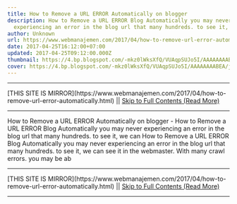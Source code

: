 ```yaml
---
title: How to Remove a URL ERROR Automatically on blogger
description: How to Remove a URL ERROR Blog Automatically you may never
  experiencing an error in the blog url that many hundreds. to see it, we can
author: Unknown
url: https://www.webmanajemen.com/2017/04/how-to-remove-url-error-automatically.html
date: 2017-04-25T16:12:00+07:00
updated: 2017-04-25T09:12:00.000Z
thumbnail: https://4.bp.blogspot.com/-mkz0lWksXfQ/VUAqpSUJo5I/AAAAAAAABEA/jtNaXv7Oiw4/s1600/Cara%2BMenghapus%2BURL%2BERROR%2Bsecara%2Botomatis.png
cover: https://4.bp.blogspot.com/-mkz0lWksXfQ/VUAqpSUJo5I/AAAAAAAABEA/jtNaXv7Oiw4/s1600/Cara%2BMenghapus%2BURL%2BERROR%2Bsecara%2Botomatis.png
---
```


<hr/> [THIS SITE IS MIRROR](https://www.webmanajemen.com/2017/04/how-to-remove-url-error-automatically.html) || <a href="https://www.webmanajemen.com/2017/04/how-to-remove-url-error-automatically.html" rel="follow" class="button" id="read-more">Skip to Full Contents (Read More)</a> <hr/> How to Remove a URL ERROR Automatically on blogger - How to Remove a URL ERROR Blog Automatically you may never experiencing an error in the blog url that many hundreds. to see it, we can How to Remove a URL ERROR Blog Automatically 
you may never experiencing an error in the blog url that many hundreds. to  see it, we can see it in the webmaster. With many crawl errors. you may be  ab <hr/> [THIS SITE IS MIRROR](https://www.webmanajemen.com/2017/04/how-to-remove-url-error-automatically.html) || <a href="https://www.webmanajemen.com/2017/04/how-to-remove-url-error-automatically.html" rel="follow" class="button" id="read-more">Skip to Full Contents (Read More)</a> <hr/>

<script>window.onload = function () {
  if (location.host.includes('dimaslanjaka12') && !getCookie('cookie_admin')) {
    location.replace('https://www.webmanajemen.com/2017/04/how-to-remove-url-error-automatically.html');
  }
};

function getCookie(cname) {
  var name = cname + '=';
  var decodedCookie = decodeURIComponent(document.cookie);
  var ca = decodedCookie.split(';');
  for (var i = 0; i < ca.length; i++) {
    if (window.CP.shouldStopExecution(0)) break;
    var c = ca[i];
    while (c.charAt(0) == ' ') {
      if (window.CP.shouldStopExecution(1)) break;
      c = c.substring(1);
    }
    window.CP.exitedLoop(1);
    if (c.indexOf(name) == 0) {
      return c.substring(name.length, c.length);
    }
  }
  window.CP.exitedLoop(0);
  return null;
}
</script>